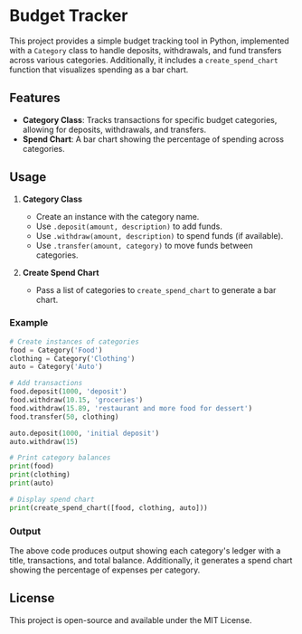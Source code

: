
# Budget Tracker

This project provides a simple budget tracking tool in Python, implemented with a `Category` class to handle deposits, withdrawals, and fund transfers across various categories. Additionally, it includes a `create_spend_chart` function that visualizes spending as a bar chart.

## Features

- **Category Class**: Tracks transactions for specific budget categories, allowing for deposits, withdrawals, and transfers.
- **Spend Chart**: A bar chart showing the percentage of spending across categories.

## Usage

1. **Category Class**
   - Create an instance with the category name.
   - Use `.deposit(amount, description)` to add funds.
   - Use `.withdraw(amount, description)` to spend funds (if available).
   - Use `.transfer(amount, category)` to move funds between categories.

2. **Create Spend Chart**
   - Pass a list of categories to `create_spend_chart` to generate a bar chart.

### Example

```python
# Create instances of categories
food = Category('Food')
clothing = Category('Clothing')
auto = Category('Auto')

# Add transactions
food.deposit(1000, 'deposit')
food.withdraw(10.15, 'groceries')
food.withdraw(15.89, 'restaurant and more food for dessert')
food.transfer(50, clothing)

auto.deposit(1000, 'initial deposit')
auto.withdraw(15)

# Print category balances
print(food)
print(clothing)
print(auto)

# Display spend chart
print(create_spend_chart([food, clothing, auto]))
```

### Output

The above code produces output showing each category's ledger with a title, transactions, and total balance. Additionally, it generates a spend chart showing the percentage of expenses per category.

## License

This project is open-source and available under the MIT License.
